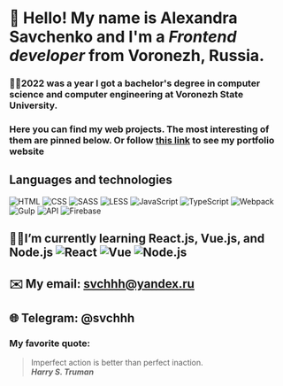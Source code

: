 # 👋 Hello! My name is Alexandra Savchenko and I'm a *Frontend developer* from Voronezh, Russia.
### 👩‍🎓2022 was a year I got a bachelor's degree in computer science and computer engineering at Voronezh State University. 

### Here you can find my web projects. The most interesting of them are pinned below. Or follow [this link](https://alexandra-savchenko.vercel.app/) to see my portfolio website

## **Languages and technologies**

![HTML](https://img.shields.io/badge/-HTML-090909?style=for-the-badge&logo=html5)
![CSS](https://img.shields.io/badge/-CSS-090909?style=for-the-badge&logo=css3)
![SASS](https://img.shields.io/badge/-SASS-090909?style=for-the-badge&logo=SASS)
![LESS](https://img.shields.io/badge/-LESS-090909?style=for-the-badge&logo=LESS)
![JavaScript](https://img.shields.io/badge/-JavaScript-090909?style=for-the-badge&logo=JavaScript)
![TypeScript](https://img.shields.io/badge/-TypeScript-090909?style=for-the-badge&logo=TypeScript)
![Webpack](https://img.shields.io/badge/-Webpack-090909?style=for-the-badge&logo=Webpack)
![Gulp](https://img.shields.io/badge/-Gulp-090909?style=for-the-badge&logo=Gulp)
![API](https://img.shields.io/badge/-REST&#032;API-090909?style=for-the-badge)
![Firebase](https://img.shields.io/badge/-Firebase-090909?style=for-the-badge&logo=Firebase)

## 👩‍💻I’m currently learning React.js, Vue.js, and Node.js ![React](https://img.shields.io/badge/-React-090909?style=for-the-badge&logo=React) ![Vue](https://img.shields.io/badge/-Vue.js-090909?style=for-the-badge&logo=Vue.js) ![Node.js](https://img.shields.io/badge/-Node.js-090909?style=for-the-badge&logo=Node.js)

## ✉️ My email: svchhh@yandex.ru
## 🌐 Telegram: @svchhh


### My favorite quote:
> Imperfect action is better than perfect inaction. <br/>
> ***Harry S. Truman***
